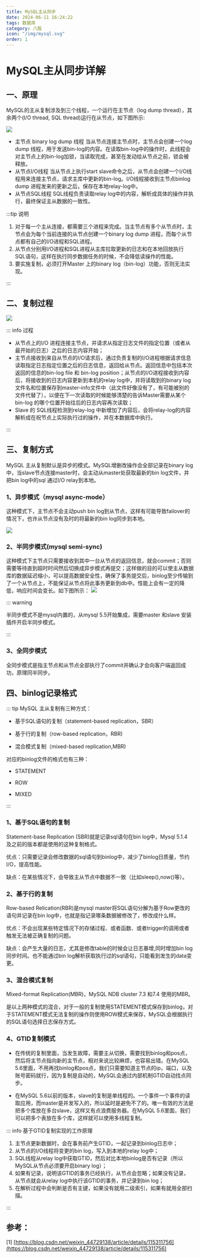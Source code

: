 ```yaml
---
title: MySQL主从同步
date: 2024-06-11 16:24:22
tags: 数据库
category: 八股
icon: "/img/mysql.svg"
order: 1
---
```


<!--more--->

# MySQL主从同步详解

## 一、原理

MySQL的主从复制涉及到三个线程，一个运行在主节点（log dump thread），其余两个(I/O thread, SQL thread)运行在从节点，如下图所示:

![](/image/mysql1.png)

- 主节点 binary log dump 线程
  当从节点连接主节点时，主节点会创建一个log dump 线程，用于发送bin-log的内容。在读取bin-log中的操作时，此线程会对主节点上的bin-log加锁，当读取完成，甚至在发动给从节点之前，锁会被释放。
- 从节点I/O线程
  当从节点上执行start slave命令之后，从节点会创建一个I/O线程用来连接主节点，请求主库中更新的bin-log。I/O线程接收到主节点binlog dump 进程发来的更新之后，保存在本地relay-log中。
- 从节点SQL线程
  SQL线程负责读取relay log中的内容，解析成具体的操作并执行，最终保证主从数据的一致性。


:::tip 说明

1. 对于每一个主从连接，都需要三个进程来完成。当主节点有多个从节点时，主节点会为每个当前连接的从节点创建一个binary log dump
   进程，而每个从节点都有自己的I/O进程和SQL进程。
2. 从节点分别用I/O进程和SQL进程从主库拉取更新的日志和在本地回放执行SQL语句，这样在执行同步数据任务的时候，不会降低读操作的性能。
3. 要实施复制，必须打开Master 上的binary log（bin-log）功能，否则无法实现。

:::

## 二、复制过程

![](/image/mysql2.png)

::: info 过程

- 从节点上的I/O 进程连接主节点，并请求从指定日志文件的指定位置（或者从最开始的日志）之后的日志内容开始；
- 主节点接收到来自从节点的I/O请求后，通过负责复制的I/O进程根据请求信息读取指定日志指定位置之后的日志信息，返回给从节点。返回信息中包括本次返回的信息的bin-log file 和 bin-log position；从节点的I/O进程接收到内容后，将接收到的日志内容更新到本机的relay log中，并将读取到的binary log文件名和位置保存到master-info文件中（此文件好像没有了，有可能被别的文件代替了），以便在下一次读取的时候能够清楚的告诉Master需要从某个bin-log 的哪个位置开始往后的日志内容再次读取；
- Slave 的 SQL线程检测到relay-log
  中新增加了内容后，会将relay-log的内容解析成在祝节点上实际执行过的操作，并在本数据库中执行。

:::

## 三、复制方式

MySQL 主从复制默认是异步的模式。MySQL增删改操作会全部记录在binary log中，当slave节点连接master时，会主动从master处获取最新的bin log文件，并把bin log中的sql 通过I/O relay到本地。

### 1、异步模式（mysql async-mode）

这种模式下，主节点不会主动push bin log到从节点，这样有可能导致failover的情况下，也许从节点没有及时的将最新的bin log同步到本地。

![](/image/mysql3.png)

### 2、半同步模式(mysql semi-sync)

这种模式下主节点只需要接收到其中一台从节点的返回信息，就会commit；否则需要等待直到超时时间然后切换成异步模式再提交；这样做的目的可以使主从数据库的数据延迟缩小，可以提高数据安全性，确保了事务提交后，binlog至少传输到了一个从节点上，不能保证从节点将此事务更新到db中。性能上会有一定的降低，响应时间会变长。如下图所示：
![](/image/mysql4.png)

::: warning 

半同步模式不是mysql内置的，从mysql 5.5开始集成，需要master 和slave 安装插件开启半同步模式。

:::

### 3、全同步模式

全同步模式是指主节点和从节点全部执行了commit并确认才会向客户端返回成功，原理同半同步。

## 四、binlog记录格式

::: tip  MySQL 主从复制有三种方式：

- 基于SQL语句的复制（statement-based replication，SBR）

- 基于行的复制（row-based replication，RBR)

- 混合模式复制（mixed-based replication,MBR)



对应的binlog文件的格式也有三种：

- STATEMENT

- ROW

- MIXED

:::

### 1、基于SQL语句的复制

Statement-base Replication (SBR)就是记录sql语句在bin log中，Mysql 5.1.4 及之前的版本都是使用的这种复制格式。

优点：只需要记录会修改数据的sql语句到binlog中，减少了binlog日质量，节约I/O，提高性能。

缺点：在某些情况下，会导致主从节点中数据不一致（比如sleep(),now()等）。

### 2、基于行的复制

Row-based Relication(RBR)是mysql master将SQL语句分解为基于Row更改的语句并记录在bin log中，也就是指记录哪条数据被修改了，修改成什么样。

优点：不会出现某些特定情况下的存储过程、或者函数、或者trigger的调用或者触发无法被正确复制的问题。

缺点：会产生大量的日志，尤其是修改table的时候会让日志暴增,同时增加bin log同步时间。也不能通过bin log解析获取执行过的sql语句，只能看到发生的data变更。

### 3、混合模式复制

Mixed-format Replication(MBR)，MySQL NDB cluster 7.3 和7.4 使用的MBR。

是以上两种模式的混合，对于一般的复制使用STATEMENT模式保存到binlog，对于STATEMENT模式无法复制的操作则使用ROW模式来保存，MySQL会根据执行的SQL语句选择日志保存方式。

### 4、GTID复制模式

- 在传统的复制里面，当发生故障，需要主从切换，需要找到binlog和pos点，然后将主节点指向新的主节点，相对来说比较麻烦，也容易出错。在MySQL 5.6里面，不用再找binlog和pos点，我们只需要知道主节点的ip，端口，以及账号密码就行，因为复制是自动的，MySQL会通过内部机制GTID自动找点同步。

- 在MySQL 5.6以前的版本，slave的复制是单线程的。一个事件一个事件的读取应用，而master是并发写入的，所以延时是避免不了的。唯一有效的方法是把多个库放在多台slave，这样又有点浪费服务器。在MySQL 5.6里面，我们可以把多个表放在多个库，这样就可以使用多线程复制。


::: info 基于GTID复制实现的工作原理

1. 主节点更新数据时，会在事务前产生GTID，一起记录到binlog日志中；
2. 从节点的I/O线程将变更的bin log，写入到本地的relay log中；
3. SQL线程从relay log中获取GTID，然后对比本地binlog是否有记录（所以MySQL从节点必须要开启binary log）；
4. 如果有记录，说明该GTID的事务已经执行，从节点会忽略；如果没有记录，从节点就会从relay log中执行该GTID的事务，并记录到bin log；
5. 在解析过程中会判断是否有主键，如果没有就用二级索引，如果有就用全部扫描。

:::





## 参考：

[1] [https://blog.csdn.net/weixin_44729138/article/details/115311756](https://blog.csdn.net/weixin_44729138/article/details/115311756)